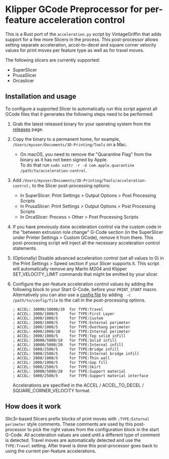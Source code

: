 # Klipper GCode Preprocessor for per-feature acceleration control

This is a Rust port of the `acceleration.py` script by VintageGriffin that adds
support for a few more Slicers in the process. This post-processor allows
setting separate acceleration, accel-to-decel and square corner velocity values
for print moves per feature type as well as for travel moves.

The following slicers are currently supported:

* SuperSlicer
* PrusaSlicer
* Orcaslicer

## Installation and usage

To configure a supported Slicer to automatically run this script against all
GCode files that it generates the following steps need to be performed:

1. Grab the latest released binary for your operating system from the
   [releases](https://github.com/mjonuschat/acceleration-control/releases) page.
2. Copy the binary to a permanent home, for example, `/Users/myuser/Documents/3D-Printing/Tools` on a Mac.
   * On macOS, you need to remove the "Quarantine Flag" from the binary as it has not been signed by Apple.  
     To do that run `sudo xattr -r -d com.apple.quarantine /path/to/acceleration-control`.
3. Add `/Users/myuser/Documents/3D-Printing/Tools/acceleration-control;` to the
   Slicer post-processing options:
    * In SuperSlicer: Print Settings > Output Options > Post Processing Scripts
    * In PrusaSlicer: Print Settings > Output Options > Post Processing Scripts
    * In OrcaSlicer: Process > Other > Post Processing Scripts
4. If you have previously done acceleration control via the custom code in the
   "between extrusion role change" G-Code section (in the SuperSlicer under
   Printer Settings > Custom GCode), remove it from there. This post-processing
   script will inject all the necessary acceleration control statements.
5. (Optionally) Disable advanced acceleration control (set all values to 0) in
   the Print Settings > Speed section if your Slicer supports it. This script
   will automatically remove any Marlin M204 and Klipper SET_VELOCITY_LIMIT
   commands that might be emitted by your slicer.
6. Configure the per-feature acceleration control values by adding the following
   block to your Start G-Code, before your `PRINT_START` macro. Alternatively you 
   can also use a [config file](./config/example.conf) by adding ` -c /path/to/config/file` 
   to the call in the post-processing options.  
   ```text
   ; ACCEL: 10000/10000/20  for TYPE:Travel
   ; ACCEL: 2000/1000/5     for TYPE:First Layer
   ; ACCEL: 2000/1000/5     for TYPE:Custom
   ; ACCEL: 2000/1000/5     for TYPE:External perimeter
   ; ACCEL: 2000/1000/5     for TYPE:Overhang perimeter
   ; ACCEL: 4000/2000/10    for TYPE:Internal perimeter
   ; ACCEL: 2000/1000/5     for TYPE:Top solid infill
   ; ACCEL: 10000/5000/10   for TYPE:Solid infill
   ; ACCEL: 10000/5000/20   for TYPE:Internal infill
   ; ACCEL: 5000/2500/5     for TYPE:Bridge infill
   ; ACCEL: 5000/2500/5     for TYPE:Internal bridge infill
   ; ACCEL: 2000/1000/5     for TYPE:Thin wall
   ; ACCEL: 2000/1000/5     for TYPE:Gap fill
   ; ACCEL: 5000/2500/5     for TYPE:Skirt
   ; ACCEL: 10000/5000/20   for TYPE:Support material
   ; ACCEL: 5000/2500/5     for TYPE:Support material interface
   ```

   Accelerations are specified in the ACCEL / ACCEL_TO_DECEL / SQUARE_CORNER_VELOCITY format.

## How does it work

Slic3r-based Slicers prefix blocks of print moves with `;TYPE:External
perimeter` style comments. These comments are used by this post-processor to
pick the right values from the configuration block in the start G-Code. All
acceleration values are used until a different type of comment is detected.
Travel moves are automatically detected and use the `TYPE:Travel` setting. After
travel is done this post-processor goes back to using the current per-feature
accelerations.
